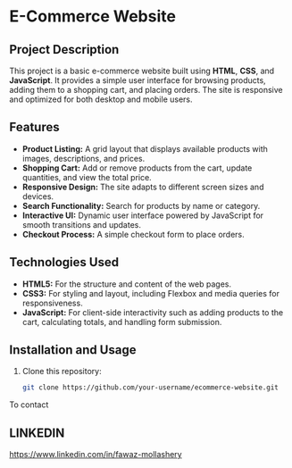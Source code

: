 # E-Commerce Website

## Project Description
This project is a basic e-commerce website built using **HTML**, **CSS**, and **JavaScript**. It provides a simple user interface for browsing products, adding them to a shopping cart, and placing orders. The site is responsive and optimized for both desktop and mobile users.

## Features
- **Product Listing:** A grid layout that displays available products with images, descriptions, and prices.
- **Shopping Cart:** Add or remove products from the cart, update quantities, and view the total price.
- **Responsive Design:** The site adapts to different screen sizes and devices.
- **Search Functionality:** Search for products by name or category.
- **Interactive UI:** Dynamic user interface powered by JavaScript for smooth transitions and updates.
- **Checkout Process:** A simple checkout form to place orders.

## Technologies Used
- **HTML5:** For the structure and content of the web pages.
- **CSS3:** For styling and layout, including Flexbox and media queries for responsiveness.
- **JavaScript:** For client-side interactivity such as adding products to the cart, calculating totals, and handling form submission.

## Installation and Usage
1. Clone this repository:
   ```bash
   git clone https://github.com/your-username/ecommerce-website.git
To contact 
## LINKEDIN
https://www.linkedin.com/in/fawaz-mollashery